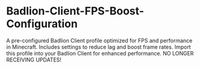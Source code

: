 # Badlion-Client-FPS-Boost-Configuration
A pre-configured Badlion Client profile optimized for FPS and performance in Minecraft. Includes settings to reduce lag and boost frame rates. Import this profile into your Badlion Client for enhanced performance. NO LONGER RECEIVING UPDATES!
